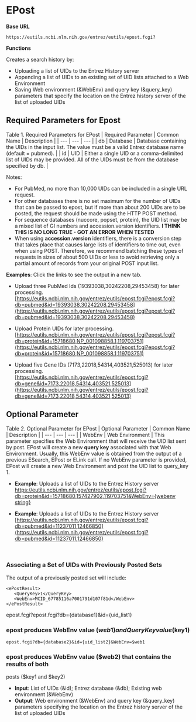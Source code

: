 # EPost

**Base URL**
```
https://eutils.ncbi.nlm.nih.gov/entrez/eutils/epost.fcgi?
```
**Functions**

Creates a search history by:
  * Uploading a list of UIDs to the Entrez History server
  * Appending a list of UIDs to an existing set of UID lists attached to a Web Environment
  * Saving Web environment (&WebEnv) and query key (&query_key) parameters that specify the location on the Entrez history server of the list of uploaded UIDs

## Required Parameters for Epost 

Table 1. Required Parameters for EPost
|  Required Parameter | Common Name | Description |
| --- | --- | --- |
| db  | Database |  Database containing the UIDs in the input list. The value must be a valid Entrez database name (default = pubmed). |
| id | UID | Either a single UID or a comma-delimited list of UIDs may be provided. All of the UIDs must be from the database specified by db. |

 
Notes:
  * For PubMed, no more than 10,000 UIDs can be included in a single URL request.
  * For other databases there is no set maximum for the number of UIDs that can be passed to epost, but if more than about 200 UIDs are to be posted, the request should be made using the HTTP POST method.
  * For sequence databases (nuccore, popset, protein), the UID list may be a mixed list of GI numbers and accession.version identifiers.  **I THINK THIS IS NO LONG TRUE - GOT AN ERROR WHEN TESTED**
  * When using **accession.version** identifiers, there is a conversion step that takes place that causes large lists of identifiers to time out, even when using POST. Therefore, we recommend batching these types of requests in sizes of about 500 UIDs or less to avoid retrieving only a partial amount of records from your original POST input list.

**Examples**: 
Click the links to see the output in a new tab.
  * Upload three PubMed Ids (19393038,30242208,29453458) for later processing. <br>[https://eutils.ncbi.nlm.nih.gov/entrez/eutils/epost.fcgi?epost.fcgi?db=pubmed&id=19393038,30242208,29453458](https://eutils.ncbi.nlm.nih.gov/entrez/eutils/epost.fcgi?epost.fcgi?db=pubmed&id=19393038,30242208,29453458)
  * Upload Protein UIDs for later processing. <br> [https://eutils.ncbi.nlm.nih.gov/entrez/eutils/epost.fcgi?epost.fcgi?db=protein&id=15718680,NP_001098858.1,119703751](https://eutils.ncbi.nlm.nih.gov/entrez/eutils/epost.fcgi?epost.fcgi?db=protein&id=15718680,NP_001098858.1,119703751)

 
  * Upload five Gene IDs (7173,22018,54314,403521,525013) for later processing.<br>[https://eutils.ncbi.nlm.nih.gov/entrez/eutils/epost.fcgi?db=gene&id=7173,22018,54314,403521,525013](https://eutils.ncbi.nlm.nih.gov/entrez/eutils/epost.fcgi?db=gene&id=7173,22018,54314,403521,525013)


 ## Optional Parameter

Table 2. Optional Parameter for EPost
|  Optional Parameter | Common Name | Description |
| --- | --- | --- |
| WebEnv | Web Environment | This parameter specifies the Web Environment that will receive the UID list sent by post. EPost will create a new **query key** associated with that Web Environment. Usually, this WebEnv value is obtained from the output of a previous ESearch, EPost or ELink call. If no WebEnv parameter is provided, EPost will create a new Web Environment and post the UID list to query_key 1.

  * **Example**: Uploads a list of UIDs to the Entrez History server <br> [https://eutils.ncbi.nlm.nih.gov/entrez/eutils/epost.fcgi?db=protein&id=15718680,157427902,119703751&WebEnv={webenv string}](https://eutils.ncbi.nlm.nih.gov/entrez/eutils/epost.fcgi?db=protein&id=15718680,157427902,119703751) 

  * **Example**: Uploads a list of UIDs to the Entrez History server<br>
[https://eutils.ncbi.nlm.nih.gov/entrez/eutils/epost.fcgi?db=pubmed&id=11237011,12466850](https://eutils.ncbi.nlm.nih.gov/entrez/eutils/epost.fcgi?db=pubmed&id=11237011,12466850)

<br>





### Associating a Set of UIDs with Previously Posted Sets

The output of a previously posted set will include:
```
<ePostResult>
   <QueryKey>1</QueryKey>
   <WebEnv>MCID_67785116a7001791d107f81d</WebEnv>
</ePostResult>
```
epost.fcgi?epost.fcgi?db={database1}&id={uid_list1}
 
### epost produces WebEnv value ($web1) and QueryKey value ($key1)
```
epost.fcgi?db={database2}&id={uid_list2}&WebEnv=$web1
```
### epost produces WebEnv value ($web2) that contains the results of both 
posts ($key1 and $key2)

  * **Input**: List of UIDs (&id); Entrez database (&db); Existing web environment (&WebEnv)
  * **Output**: Web environment (&WebEnv) and query key (&query_key) parameters specifying the location on the Entrez history server of the list of uploaded UIDs
